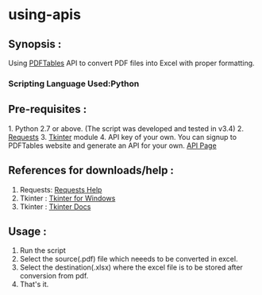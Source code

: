 # using-apis
<h2><b>Synopsis : </b></h2>

Using <a href="https://pdftables.com/">PDFTables</a> API to convert PDF files into Excel with proper formatting.

<h3><b>Scripting Language Used:</b>Python</h3>

<h2><b>Pre-requisites :</b></h2>
1. Python 2.7 or above. (The script was developed and tested in v3.4)
2. <a href="https://pypi.python.org/pypi/requests">Requests</a>
3. <a href="https://www.python.org/download/mac/tcltk/">Tkinter</a> module
4. API key of your own. You can signup to PDFTables website and generate an API for your own. <a href="https://pdftables.com/pdf-to-excel-api">API Page</a>

<h2><b>References for downloads/help :</b></h2>

1. Requests: <a href="http://docs.python-requests.org/en/latest/">Requests Help</a>
2. Tkinter : <a href="http://www.tkdocs.com/tutorial/install.html#installwin">Tkinter for Windows</a>
3. Tkinter : <a href="http://www.tkdocs.com/index.html">Tkinter Docs</a>

<h2><b>Usage :</b></h2>

1. Run the script
2. Select the source(.pdf) file which neeeds to be converted in excel.
3. Select the destination(.xlsx) where the excel file is to be stored after conversion from pdf.
4. That's it.
